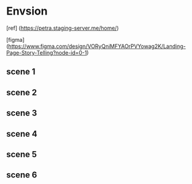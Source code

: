# Envsion

[ref] (https://petra.staging-server.me/home/)

[figma] (https://www.figma.com/design/VORyQniMFYAOrPVYowag2K/Landing-Page-Story-Telling?node-id=0-1)

## scene 1 

<dotlottie-player src="https://lottie.host/4716a4fa-952f-4e6b-b635-a801cb0cd60f/WILaX0swxJ.json" background="transparent" speed="1" style="width: 300px; height: 300px;" loop autoplay></dotlottie-player>

## scene 2

<dotlottie-player src="https://lottie.host/b60a2260-32b4-4b53-8bd0-b5040d12324b/eAH7C0xk3i.json" background="transparent" speed="1" style="width: 300px; height: 300px;" loop autoplay></dotlottie-player>

## scene 3

<dotlottie-player src="https://lottie.host/976b0169-82ab-4118-9624-04075c170021/wS8cde9Gc5.json" background="transparent" speed="1" style="width: 300px; height: 300px;" loop autoplay></dotlottie-player>


## scene 4

<dotlottie-player src="https://lottie.host/21116ad4-df06-4b4c-ab21-fb567881962d/oSMtqw2UVp.json"></dotlottie-player>

## scene 5

<dotlottie-player src="https://lottie.host/0a4853f8-cfb4-42ef-865d-3258a6f97809/OZNlBafWaS.json" background="transparent" speed="1" style="width: 300px; height: 300px;" loop autoplay></dotlottie-player>


## scene 6 

<dotlottie-player src="https://lottie.host/b5a27330-06d3-460d-ac7f-278b3e982263/PviNuyyT0k.json" background="transparent" speed="1" style="width: 300px; height: 300px;" loop autoplay></dotlottie-player>


